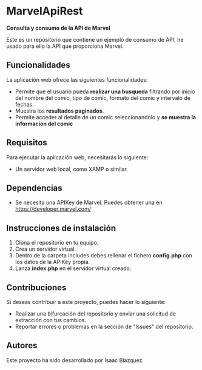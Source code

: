 # MarvelApiRest

**Consulta y consumo de la API de Marvel**

Este es un repositorio que contiene un ejemplo de consumo de API, he usado para ello la API que proporciona Marvel. 

## Funcionalidades

La aplicación web ofrece las siguientes funcionalidades:

- Permite que el usuario pueda **realizar una busqueda** filtrando por inicio del nombre del comic, tipo de comic, formato del comic y intervalo de fechas.
- Muestra los **resultados paginados**.
- Permite acceder al detalle de un comic seleccionandolo y **se muestra la informacion del comic**

## Requisitos

Para ejecutar la aplicación web, necesitarás lo siguiente:
- Un servidor web local, como XAMP o similar.

## Dependencias
- Se necesita una APIKey de Marvel. Puedes obtener una en https://developer.marvel.com/

## Instrucciones de instalación

1. Clona el repositorio en tu equipo.
2. Crea un servidor virtual. 
3. Dentro de la carpeta includes debes rellenar el fichero **config.php** con los datos de la APIKey propia.
3. Lanza **index.php** en el servidor virtual creado.

## Contribuciones

Si deseas contribuir a este proyecto, puedes hacer lo siguiente:

- Realizar una bifurcación del repositorio y enviar una solicitud de extracción con tus cambios.
- Reportar errores o problemas en la sección de "Issues" del repositorio.

## Autores
Este proyecto ha sido desarrollado por Isaac Blazquez.